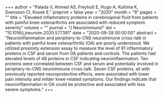 +++
author = "Palada V, Ahmed AS, Freyhult E, Hugo A, Kultima K, Svensson CI, Kosek E."
preprint = false
year = "2020"
month = "9"
pages = ""
title = "Elevated inflammatory proteins in cerebrospinal fluid from patients with painful knee osteoarthritis are associated with reduced symptom severity"
volume = ""
journal = "J Neuroimmunol"
doi = "10.1016/j.jneuroim.2020.577391"
date = "2020-09-28 00:00:00"
abstract = "Neuroinflammation and periphery-to-CNS neuroimmune cross-talk in patients with painful knee osteoarthritis (OA) are poorly understood. We utilized proximity extension assay to measure the level of 91 inflammatory proteins in CSF and serum from OA patients and controls. The patients had elevated levels of 48 proteins in CSF indicating neuroinflammation. Ten proteins were correlated between CSF and serum and potentially involved in periphery-to-CNS neuroimmune cross-talk. Seven CSF proteins, all with previously reported neuroprotective effects, were associated with lower pain intensity and milder knee-related symptoms. Our findings indicate that neuroinflammation in OA could be protective and associated with less severe symptoms."
+++

